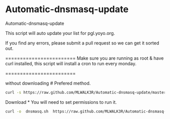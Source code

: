 Automatic-dnsmasq-update
========================

Automatic-dnsmasq-update

This script will auto update your list for pgl.yoyo.org.

If you find any errors, please submit a pull request so we can get it sorted out.

========================
Make sure you are running as root & have curl installed, this script will install a cron to run every monday.

========================

without downloading # Prefered method.
```bash
curl -s https://raw.github.com/MLWALK3R/Automatic-dnsmasq-update/master/dnsmasq.sh  | bash
```

Download * You will need to set permissions to run it. 

```bash
curl -o  dnsmasq.sh  https://raw.github.com/MLWALK3R/Automatic-dnsmasq-update/master/dnsmasq.sh
```
